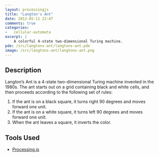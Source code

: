 ```yaml
---
layout: processingjs
title: "Langton's Ant"
date: 2012-05-11 22:47
comments: true
categories: 
-   cellular-automata
excerpt: |
    A colorful 4-state two-dimensional Turing machine.
pde: /src/langtons-ant/langtons-ant.pde 
image: /src/langtons-ant/langtons-ant.png 
---
```

## Description

Langton’s Ant is a 4-state two-dimensional Turing machine invented
in the 1980s. The ant starts out on a grid containing black and
white cells, and then proceeds according to the following set of
rules:

1.  If the ant is on a black square, it turns right 90 degrees and
    moves forward one unit.
2.  If the ant is on a white square, it turns left 90 degrees and
    moves forward one unit.
3.  When the ant leaves a square, it inverts the color.




## Tools Used

* [Processing.js](http://processingjs.org/)
